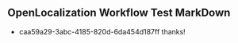 ## OpenLocalization Workflow Test MarkDown
* caa59a29-3abc-4185-820d-6da454d187ff thanks!

<!--HONumber=Sep16_HO1-->


